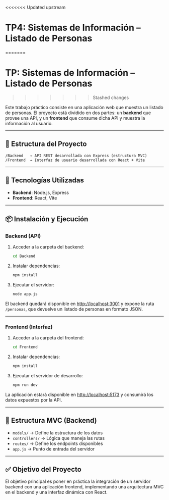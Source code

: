 <<<<<<< Updated upstream
# TP4: Sistemas de Información – Listado de Personas
=======
# TP: Sistemas de Información – Listado de Personas
>>>>>>> Stashed changes

Este trabajo práctico consiste en una aplicación web que muestra un listado de personas. El proyecto está dividido en dos partes: un **backend** que provee una API, y un **frontend** que consume dicha API y muestra la información al usuario.

---

## 🧱 Estructura del Proyecto

```
/Backend   → API REST desarrollada con Express (estructura MVC)
/Frontend  → Interfaz de usuario desarrollada con React + Vite
```

---

## 🔧 Tecnologías Utilizadas

- **Backend**: Node.js, Express
- **Frontend**: React, Vite

---

## 📦 Instalación y Ejecución

### Backend (API)

1. Acceder a la carpeta del backend:
   ```bash
   cd Backend
   ```

2. Instalar dependencias:
   ```bash
   npm install
   ```

3. Ejecutar el servidor:
   ```bash
   node app.js
   ```

El backend quedará disponible en [http://localhost:3001](http://localhost:3001) y expone la ruta `/personas`, que devuelve un listado de personas en formato JSON.

---

### Frontend (Interfaz)

1. Acceder a la carpeta del frontend:
   ```bash
   cd Frontend
   ```

2. Instalar dependencias:
   ```bash
   npm install
   ```

3. Ejecutar el servidor de desarrollo:
   ```bash
   npm run dev
   ```

La aplicación estará disponible en [http://localhost:5173](http://localhost:5173) y consumirá los datos expuestos por la API.

---

## 📁 Estructura MVC (Backend)

- `models/` → Define la estructura de los datos
- `controllers/` → Lógica que maneja las rutas
- `routes/` → Define los endpoints disponibles
- `app.js` → Punto de entrada del servidor

---

## ✅ Objetivo del Proyecto

El objetivo principal es poner en práctica la integración de un servidor backend con una aplicación frontend, implementando una arquitectura MVC en el backend y una interfaz dinámica con React.
